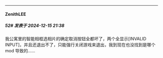 ﻿
*****

####  ZenithLEE  
##### 52#       发表于 2024-12-15 21:38

我公寓里的智能相框选相片的确定取消按钮全都坏了，两个全显示[INVALID INPUT]，并且还退出不了，只能强行关闭游戏来退出，我到现在也没找到是哪个mod 导致的......

